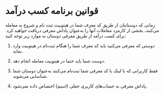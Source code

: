 # قوانین برنامه کسب درآمد

زمانی که دوستانتان از طریق کد معرف شما در هیتوبیت ثبت نام و شروع به معامله می‌کنند، بخشی از کارمزد معاملات آنها را به‌عنوان پاداش معرفی دریافت خواهید کرد. برای کسب درآمد از طریق معرفی دوستان به موارد زیر توجه کنید:

1. 	دوستی که معرفی می‌کنید باید کد معرف شما را هنگام ثبت‌نام در هیتوبیت وارد نماید.

2.	دوست شما باید حتما در هیتوبیت معامله انجام دهد.

3. فقط کاربرانی که با لینک یا کد معرفی شما ثبت‌نام می‌کنند به‌عنوان دوستان شما شناسایی می‌شوند.

4. پاداش معرفی به حساب‌های کاربری جعلی (اسپم) اختصاص داده نمی‌شود.
